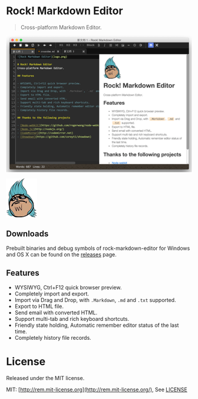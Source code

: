 # Rock! Markdown Editor
> Cross-platform Markdown Editor.

<p style="text-align: center">
    <img src="/docs/macshow.png" width="880" alt="Rock! Markdown Editor">
</p>

![Rock Markdown Editor](/src/logo.png)

## Downloads

Prebuilt binaries and debug symbols of rock-markdown-editor for Windows and OS X can be found on the [releases](https://github.com/superRaytin/rock-markdown-editor/releases) page.

## Features

- WYSIWYG, Ctrl+F12 quick browser preview.
- Completely import and export.
- Import via Drag and Drop, with `.Markdown`, `.md` and `.txt` supported.
- Export to HTML file.
- Send email with converted HTML.
- Support multi-tab and rich keyboard shortcuts.
- Friendly state holding, Automatic remember editor status of the last time.
- Completely history file records.

# License
Released under the MIT license.

MIT: [http://rem.mit-license.org](http://rem.mit-license.org/), See [LICENSE](/LICENSE)
